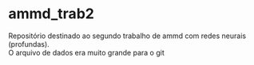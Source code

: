 # ammd_trab2
Repositório destinado ao segundo trabalho de ammd com redes neurais (profundas).  
O arquivo de dados era muito grande para o git
